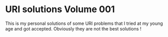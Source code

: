 # URI solutions Volume 001

 This is my personal solutions of some URI problems that I tried at my young age and got accepted. Obviously they are not the best solutions !
